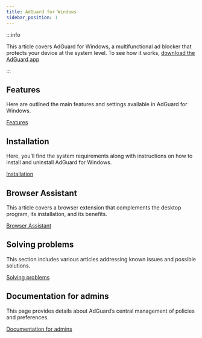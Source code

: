 ```yaml
---
title: AdGuard for Windows
sidebar_position: 1
---
```


:::info

This article covers AdGuard for Windows, a multifunctional ad blocker that protects your device at the system level. To see how it works, [download the AdGuard app](https://agrd.io/download-kb-adblock)

:::

## Features

Here are outlined the main features and settings available in AdGuard for Windows.

[Features](/adguard-for-windows/features/features.md)

## Installation

Here, you’ll find the system requirements along with instructions on how to install and uninstall AdGuard for Windows.

[Installation](/adguard-for-windows/installation.md)

## Browser Assistant

This article covers a browser extension that complements the desktop program, its installation, and its benefits.

[Browser Assistant](/adguard-for-windows/browser-assistant.md)

## Solving problems

This section includes various articles addressing known issues and possible solutions.

[Solving problems](/adguard-for-windows/solving-problems/solving-problems.md)

## Documentation for admins

This page provides details about AdGuard’s central management of policies and preferences.

[Documentation for admins](/adguard-for-windows/admins-documentation.md)
